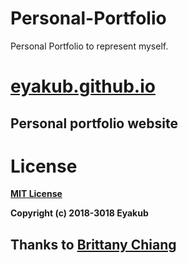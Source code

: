 # Personal-Portfolio
Personal Portfolio to represent myself.

# [eyakub.github.io](https://eyakub.github.io)

## Personal portfolio website
# License
**[MIT License](https://opensource.org/licenses/MIT)**

**Copyright (c) 2018-3018 Eyakub**

## Thanks to [Brittany Chiang](https://github.com/bchiang7/bchiang7.github.io)


